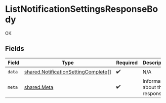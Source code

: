 # ListNotificationSettingsResponseBody

OK


## Fields

| Field                                                                                             | Type                                                                                              | Required                                                                                          | Description                                                                                       |
| ------------------------------------------------------------------------------------------------- | ------------------------------------------------------------------------------------------------- | ------------------------------------------------------------------------------------------------- | ------------------------------------------------------------------------------------------------- |
| `data`                                                                                            | [shared.NotificationSettingComplete](../../../sdk/models/shared/notificationsettingcomplete.md)[] | :heavy_check_mark:                                                                                | N/A                                                                                               |
| `meta`                                                                                            | [shared.Meta](../../../sdk/models/shared/meta.md)                                                 | :heavy_check_mark:                                                                                | Information about this response.                                                                  |